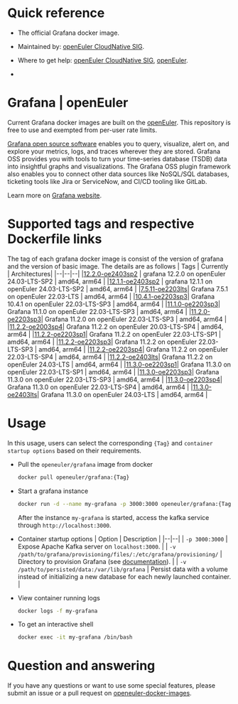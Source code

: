 # Quick reference

- The official Grafana docker image.

- Maintained by: [openEuler CloudNative SIG](https://gitee.com/openeuler/cloudnative).

- Where to get help: [openEuler CloudNative SIG](https://gitee.com/openeuler/cloudnative), [openEuler](https://gitee.com/openeuler/community).
- 
# Grafana | openEuler
Current Grafana docker images are built on the [openEuler](https://repo.openeuler.org/). This repository is free to use and exempted from per-user rate limits.

[Grafana open source software](https://grafana.com/oss/) enables you to query, visualize, alert on, and explore your metrics, logs, and traces wherever they are stored. Grafana OSS provides you with tools to turn your time-series database (TSDB) data into insightful graphs and visualizations. The Grafana OSS plugin framework also enables you to connect other data sources like NoSQL/SQL databases, ticketing tools like Jira or ServiceNow, and CI/CD tooling like GitLab.

Learn more on [Grafana website](https://grafana.com/docs/grafana/latest/introduction/).

# Supported tags and respective Dockerfile links
The tag of each grafana docker image is consist of the version of grafana and the version of basic image. The details are as follows
| Tags | Currently |  Architectures|
|--|--|--|
|[12.2.0-oe2403sp2](https://gitee.com/openeuler/openeuler-docker-images/blob/master/Cloud/grafana/12.2.0/24.03-lts-sp2/Dockerfile) | grafana 12.2.0 on openEuler 24.03-LTS-SP2 | amd64, arm64 |
|[12.1.1-oe2403sp2](https://gitee.com/openeuler/openeuler-docker-images/blob/master/Cloud/grafana/12.1.1/24.03-lts-sp2/Dockerfile) | grafana 12.1.1 on openEuler 24.03-LTS-SP2 | amd64, arm64 |
|[7.5.11-oe2203lts](https://gitee.com/openeuler/openeuler-docker-images/blob/master/Cloud/grafana/7.5.1/22.03-lts/Dockerfile)| Grafana 7.5.1 on openEuler 22.03-LTS | amd64, arm64 |
|[10.4.1-oe2203sp3](https://gitee.com/openeuler/openeuler-docker-images/blob/master/Cloud/grafana/10.4.1/22.03-lts-sp3/Dockerfile)| Grafana 10.4.1 on openEuler 22.03-LTS-SP3 | amd64, arm64 |
|[11.1.0-oe2203sp3](https://gitee.com/openeuler/openeuler-docker-images/blob/master/Cloud/grafana/11.1.0/22.03-lts-sp3/Dockerfile)| Grafana 11.1.0 on openEuler 22.03-LTS-SP3 | amd64, arm64 |
|[11.2.0-oe2203sp3](https://gitee.com/openeuler/openeuler-docker-images/blob/master/Cloud/grafana/11.2.0/22.03-lts-sp3/Dockerfile)| Grafana 11.2.0 on openEuler 22.03-LTS-SP3 | amd64, arm64 |
|[11.2.2-oe2003sp4](https://gitee.com/openeuler/openeuler-docker-images/blob/master/Cloud/grafana/11.2.2/20.03-lts-sp4/Dockerfile)| Grafana 11.2.2 on openEuler 20.03-LTS-SP4 | amd64, arm64 |
|[11.2.2-oe2203sp1](https://gitee.com/openeuler/openeuler-docker-images/blob/master/Cloud/grafana/11.2.2/22.03-lts-sp1/Dockerfile)| Grafana 11.2.2 on openEuler 22.03-LTS-SP1 | amd64, arm64 |
|[11.2.2-oe2203sp3](https://gitee.com/openeuler/openeuler-docker-images/blob/master/Cloud/grafana/11.2.2/22.03-lts-sp3/Dockerfile)| Grafana 11.2.2 on openEuler 22.03-LTS-SP3 | amd64, arm64 |
|[11.2.2-oe2203sp4](https://gitee.com/openeuler/openeuler-docker-images/blob/master/Cloud/grafana/11.2.2/22.03-lts-sp4/Dockerfile)| Grafana 11.2.2 on openEuler 22.03-LTS-SP4 | amd64, arm64 |
|[11.2.2-oe2403lts](https://gitee.com/openeuler/openeuler-docker-images/blob/master/Cloud/grafana/11.2.2/24.03-lts/Dockerfile)| Grafana 11.2.2 on openEuler 24.03-LTS | amd64, arm64 |
|[11.3.0-oe2203sp1](https://gitee.com/openeuler/openeuler-docker-images/blob/master/Cloud/grafana/11.3.0/22.03-lts-sp1/Dockerfile)| Grafana 11.3.0 on openEuler 22.03-LTS-SP1 | amd64, arm64 |
|[11.3.0-oe2203sp3](https://gitee.com/openeuler/openeuler-docker-images/blob/master/Cloud/grafana/11.3.0/22.03-lts-sp3/Dockerfile)| Grafana 11.3.0 on openEuler 22.03-LTS-SP3 | amd64, arm64 |
|[11.3.0-oe2203sp4](https://gitee.com/openeuler/openeuler-docker-images/blob/master/Cloud/grafana/11.3.0/22.03-lts-sp4/Dockerfile)| Grafana 11.3.0 on openEuler 22.03-LTS-SP4 | amd64, arm64 |
|[11.3.0-oe2403lts](https://gitee.com/openeuler/openeuler-docker-images/blob/master/Cloud/grafana/11.3.0/24.03-lts/Dockerfile)| Grafana 11.3.0 on openEuler 24.03-LTS | amd64, arm64 |

# Usage
In this usage, users can select the corresponding `{Tag}` and `container startup options` based on their requirements.

- Pull the `openeuler/grafana` image from docker
	```bash
	docker pull openeuler/grafana:{Tag}
	```
- Start a grafana instance

	```bash
	docker run -d --name my-grafana -p 3000:3000 openeuler/grafana:{Tag}
	```
	After the instance `my-grafana` is started, access the kafka service through `http://localhost:3000`.
			
			
- Container startup options
	| Option | Description |
	|--|--|
	| `-p 3000:3000`	 | 	Expose Apache Kafka server on `localhost:3000`. |
    | `-v /path/to/grafana/provisioning/files/:/etc/grafana/provisioning/` | Directory to provision Grafana (see [documentation](https://grafana.com/docs/grafana/latest/administration/provisioning/)⁠). |
    | `-v /path/to/persisted/data:/var/lib/grafana`	| Persist data with a volume instead of initializing a new database for each newly launched container. |

- View container running logs
	```bash
	docker logs -f my-grafana
	```
- To get an interactive shell
	```bash
	docker exec -it my-grafana /bin/bash
	```
# Question and answering
If you have any questions or want to use some special features, please submit an issue or a pull request on [openeuler-docker-images](https://gitee.com/openeuler/openeuler-docker-images).